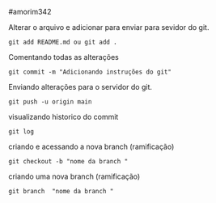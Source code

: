 #amorim342
<p>Alterar o arquivo e adicionar para enviar para sevidor do git.</p>

<code>git add README.md ou git add .</code><br>
<p>Comentando todas as alterações </p>

<code>git commit -m "Adicionando instruções do git"</code><br>
<p>Enviando alterações para o servidor do git.</p>
<code>git push -u origin main</code><br>
<p>visualizando historico do commit</p>
<code>git log</code><br>
<p>criando e acessando a nova branch (ramificação) </p>
<code>git checkout -b "nome da branch "</code><br>
<p>criando uma nova branch (ramificação) </p>
<code>git branch  "nome da branch "</code><br>
